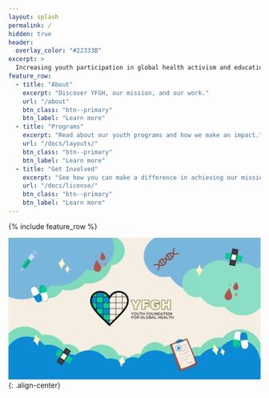 ```yaml
---
layout: splash
permalink: /
hidden: true
header:
  overlay_color: "#22333B"
excerpt: >
  Increasing youth participation in global health activism and education.
feature_row:
  - title: "About"
    excerpt: "Discover YFGH, our mission, and our work."
    url: "/about"
    btn_class: "btn--primary"
    btn_label: "Learn more"
  - title: "Programs"
    excerpt: "Read about our youth programs and how we make an impact."
    url: "/docs/layouts/"
    btn_class: "btn--primary"
    btn_label: "Learn more"
  - title: "Get Involved"
    excerpt: "See how you can make a difference in achieving our mission."
    url: "/docs/license/"
    btn_class: "btn--primary"
    btn_label: "Learn more"      
---
```


{% include feature_row %}

![image-center](/assets/images/yfgh-header.png){: .align-center}
